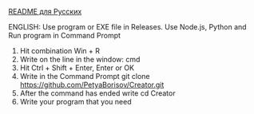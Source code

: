 [README для Русских](README_RU.md)

ENGLISH:
Use program or EXE file in Releases.
Use Node.js, Python and Run program in Command Prompt
1) Hit combination Win + R
2) Write on the line in the window: cmd
3) Hit Ctrl + Shift + Enter, Enter or OK
4) Write in the Command Prompt
git clone https://github.com/PetyaBorisov/Creator.git
5) After the command has ended write
cd Creator
6) Write your program that you need
